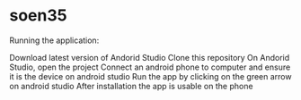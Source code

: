 # soen35

Running the application:

Download latest version of Andorid Studio
Clone this repository
On Andorid Studio, open the project
Connect an android phone to computer and ensure it is the device on android studio
Run the app by clicking on the green arrow on android studio
After installation the app is usable on the phone
